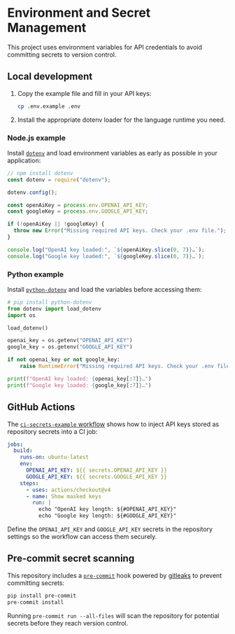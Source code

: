 # Environment and Secret Management

This project uses environment variables for API credentials to avoid committing
secrets to version control.

## Local development

1. Copy the example file and fill in your API keys:
   ```bash
   cp .env.example .env
   ```
2. Install the appropriate dotenv loader for the language runtime you need.

### Node.js example

Install [`dotenv`](https://www.npmjs.com/package/dotenv) and load environment
variables as early as possible in your application:

```javascript
// npm install dotenv
const dotenv = require("dotenv");

dotenv.config();

const openAiKey = process.env.OPENAI_API_KEY;
const googleKey = process.env.GOOGLE_API_KEY;

if (!openAiKey || !googleKey) {
  throw new Error("Missing required API keys. Check your .env file.");
}

console.log("OpenAI key loaded:", `${openAiKey.slice(0, 7)}…`);
console.log("Google key loaded:", `${googleKey.slice(0, 7)}…`);
```

### Python example

Install [`python-dotenv`](https://pypi.org/project/python-dotenv/) and load the
variables before accessing them:

```python
# pip install python-dotenv
from dotenv import load_dotenv
import os

load_dotenv()

openai_key = os.getenv("OPENAI_API_KEY")
google_key = os.getenv("GOOGLE_API_KEY")

if not openai_key or not google_key:
    raise RuntimeError("Missing required API keys. Check your .env file.")

print(f"OpenAI key loaded: {openai_key[:7]}…")
print(f"Google key loaded: {google_key[:7]}…")
```

## GitHub Actions

The [`ci-secrets-example` workflow](.github/workflows/ci-secrets-example.yml)
shows how to inject API keys stored as repository secrets into a CI job:

```yaml
jobs:
  build:
    runs-on: ubuntu-latest
    env:
      OPENAI_API_KEY: ${{ secrets.OPENAI_API_KEY }}
      GOOGLE_API_KEY: ${{ secrets.GOOGLE_API_KEY }}
    steps:
      - uses: actions/checkout@v4
      - name: Show masked keys
        run: |
          echo "OpenAI key length: ${#OPENAI_API_KEY}"
          echo "Google key length: ${#GOOGLE_API_KEY}"
```

Define the `OPENAI_API_KEY` and `GOOGLE_API_KEY` secrets in the repository
settings so the workflow can access them securely.

## Pre-commit secret scanning

This repository includes a [`pre-commit`](https://pre-commit.com/) hook powered
by [gitleaks](https://github.com/gitleaks/gitleaks) to prevent committing
secrets:

```bash
pip install pre-commit
pre-commit install
```

Running `pre-commit run --all-files` will scan the repository for potential
secrets before they reach version control.
